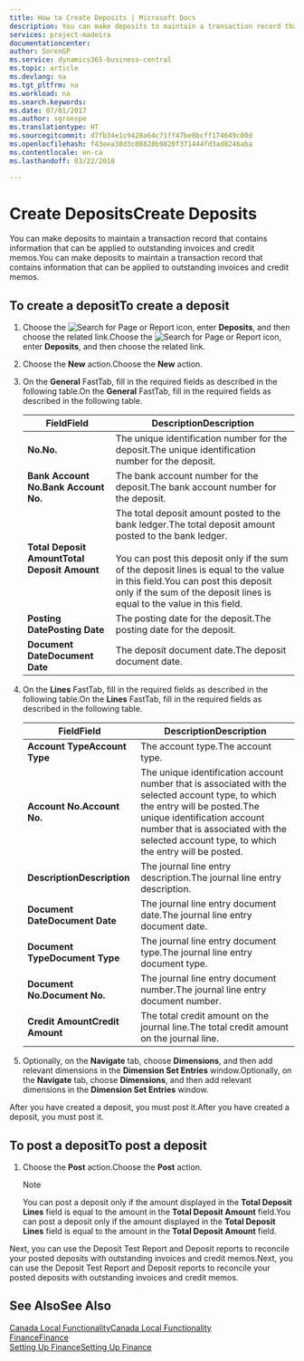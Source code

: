 ```yaml
---
title: How to Create Deposits | Microsoft Docs
description: You can make deposits to maintain a transaction record that contains information that can be applied to outstanding invoices and credit memos.
services: project-madeira
documentationcenter: 
author: SorenGP
ms.service: dynamics365-business-central
ms.topic: article
ms.devlang: na
ms.tgt_pltfrm: na
ms.workload: na
ms.search.keywords: 
ms.date: 07/01/2017
ms.author: sgroespe
ms.translationtype: HT
ms.sourcegitcommit: d7fb34e1c9428a64c71ff47be8bcff174649c00d
ms.openlocfilehash: f43eea38d3c08828b9820f371444fd3ad8246aba
ms.contentlocale: en-ca
ms.lasthandoff: 03/22/2018

---
```

# <a name="create-deposits"></a><span data-ttu-id="e2b70-103">Create Deposits</span><span class="sxs-lookup"><span data-stu-id="e2b70-103">Create Deposits</span></span>
<span data-ttu-id="e2b70-104">You can make deposits to maintain a transaction record that contains information that can be applied to outstanding invoices and credit memos.</span><span class="sxs-lookup"><span data-stu-id="e2b70-104">You can make deposits to maintain a transaction record that contains information that can be applied to outstanding invoices and credit memos.</span></span>  

## <a name="to-create-a-deposit"></a><span data-ttu-id="e2b70-105">To create a deposit</span><span class="sxs-lookup"><span data-stu-id="e2b70-105">To create a deposit</span></span>  
1.  <span data-ttu-id="e2b70-106">Choose the ![Search for Page or Report](../../media/ui-search/search_small.png "Search for Page or Report icon") icon, enter **Deposits**, and then choose the related link.</span><span class="sxs-lookup"><span data-stu-id="e2b70-106">Choose the ![Search for Page or Report](../../media/ui-search/search_small.png "Search for Page or Report icon") icon, enter **Deposits**, and then choose the related link.</span></span>  
2.  <span data-ttu-id="e2b70-107">Choose the **New** action.</span><span class="sxs-lookup"><span data-stu-id="e2b70-107">Choose the **New** action.</span></span>  
3.  <span data-ttu-id="e2b70-108">On the **General** FastTab, fill in the required fields as described in the following table.</span><span class="sxs-lookup"><span data-stu-id="e2b70-108">On the **General** FastTab, fill in the required fields as described in the following table.</span></span>  

    |<span data-ttu-id="e2b70-109">Field</span><span class="sxs-lookup"><span data-stu-id="e2b70-109">Field</span></span>|<span data-ttu-id="e2b70-110">Description</span><span class="sxs-lookup"><span data-stu-id="e2b70-110">Description</span></span>|  
    |---------------------------------|---------------------------------------|  
    |<span data-ttu-id="e2b70-111">**No.**</span><span class="sxs-lookup"><span data-stu-id="e2b70-111">**No.**</span></span>|<span data-ttu-id="e2b70-112">The unique identification number for the deposit.</span><span class="sxs-lookup"><span data-stu-id="e2b70-112">The unique identification number for the deposit.</span></span>|  
    |<span data-ttu-id="e2b70-113">**Bank Account No.**</span><span class="sxs-lookup"><span data-stu-id="e2b70-113">**Bank Account No.**</span></span>|<span data-ttu-id="e2b70-114">The bank account number for the deposit.</span><span class="sxs-lookup"><span data-stu-id="e2b70-114">The bank account number for the deposit.</span></span>|  
    |<span data-ttu-id="e2b70-115">**Total Deposit Amount**</span><span class="sxs-lookup"><span data-stu-id="e2b70-115">**Total Deposit Amount**</span></span>|<span data-ttu-id="e2b70-116">The total deposit amount posted to the bank ledger.</span><span class="sxs-lookup"><span data-stu-id="e2b70-116">The total deposit amount posted to the bank ledger.</span></span><br /><br /> <span data-ttu-id="e2b70-117">You can post this deposit only if the sum of the deposit lines is equal to the value in this field.</span><span class="sxs-lookup"><span data-stu-id="e2b70-117">You can post this deposit only if the sum of the deposit lines is equal to the value in this field.</span></span>|  
    |<span data-ttu-id="e2b70-118">**Posting Date**</span><span class="sxs-lookup"><span data-stu-id="e2b70-118">**Posting Date**</span></span>|<span data-ttu-id="e2b70-119">The posting date for the deposit.</span><span class="sxs-lookup"><span data-stu-id="e2b70-119">The posting date for the deposit.</span></span>|  
    |<span data-ttu-id="e2b70-120">**Document Date**</span><span class="sxs-lookup"><span data-stu-id="e2b70-120">**Document Date**</span></span>|<span data-ttu-id="e2b70-121">The deposit document date.</span><span class="sxs-lookup"><span data-stu-id="e2b70-121">The deposit document date.</span></span>|  
4.  <span data-ttu-id="e2b70-122">On the **Lines** FastTab, fill in the required fields as described in the following table.</span><span class="sxs-lookup"><span data-stu-id="e2b70-122">On the **Lines** FastTab, fill in the required fields as described in the following table.</span></span>  

    |<span data-ttu-id="e2b70-123">Field</span><span class="sxs-lookup"><span data-stu-id="e2b70-123">Field</span></span>|<span data-ttu-id="e2b70-124">Description</span><span class="sxs-lookup"><span data-stu-id="e2b70-124">Description</span></span>|  
    |---------------------------------|---------------------------------------|  
    |<span data-ttu-id="e2b70-125">**Account Type**</span><span class="sxs-lookup"><span data-stu-id="e2b70-125">**Account Type**</span></span>|<span data-ttu-id="e2b70-126">The account type.</span><span class="sxs-lookup"><span data-stu-id="e2b70-126">The account type.</span></span>|  
    |<span data-ttu-id="e2b70-127">**Account No.**</span><span class="sxs-lookup"><span data-stu-id="e2b70-127">**Account No.**</span></span>|<span data-ttu-id="e2b70-128">The unique identification account number that is associated with the selected account type, to which the entry will be posted.</span><span class="sxs-lookup"><span data-stu-id="e2b70-128">The unique identification account number that is associated with the selected account type, to which the entry will be posted.</span></span>|  
    |<span data-ttu-id="e2b70-129">**Description**</span><span class="sxs-lookup"><span data-stu-id="e2b70-129">**Description**</span></span>|<span data-ttu-id="e2b70-130">The journal line entry description.</span><span class="sxs-lookup"><span data-stu-id="e2b70-130">The journal line entry description.</span></span>|  
    |<span data-ttu-id="e2b70-131">**Document Date**</span><span class="sxs-lookup"><span data-stu-id="e2b70-131">**Document Date**</span></span>|<span data-ttu-id="e2b70-132">The journal line entry document date.</span><span class="sxs-lookup"><span data-stu-id="e2b70-132">The journal line entry document date.</span></span>|  
    |<span data-ttu-id="e2b70-133">**Document Type**</span><span class="sxs-lookup"><span data-stu-id="e2b70-133">**Document Type**</span></span>|<span data-ttu-id="e2b70-134">The journal line entry document type.</span><span class="sxs-lookup"><span data-stu-id="e2b70-134">The journal line entry document type.</span></span>|  
    |<span data-ttu-id="e2b70-135">**Document No.**</span><span class="sxs-lookup"><span data-stu-id="e2b70-135">**Document No.**</span></span>|<span data-ttu-id="e2b70-136">The journal line entry document number.</span><span class="sxs-lookup"><span data-stu-id="e2b70-136">The journal line entry document number.</span></span>|  
    |<span data-ttu-id="e2b70-137">**Credit Amount**</span><span class="sxs-lookup"><span data-stu-id="e2b70-137">**Credit Amount**</span></span>|<span data-ttu-id="e2b70-138">The total credit amount on the journal line.</span><span class="sxs-lookup"><span data-stu-id="e2b70-138">The total credit amount on the journal line.</span></span>|  

5.  <span data-ttu-id="e2b70-139">Optionally, on the **Navigate** tab, choose **Dimensions**, and then add relevant dimensions in the **Dimension Set Entries** window.</span><span class="sxs-lookup"><span data-stu-id="e2b70-139">Optionally, on the **Navigate** tab, choose **Dimensions**, and then add relevant dimensions in the **Dimension Set Entries** window.</span></span>  

<span data-ttu-id="e2b70-140">After you have created a deposit, you must post it.</span><span class="sxs-lookup"><span data-stu-id="e2b70-140">After you have created a deposit, you must post it.</span></span>  

## <a name="to-post-a-deposit"></a><span data-ttu-id="e2b70-141">To post a deposit</span><span class="sxs-lookup"><span data-stu-id="e2b70-141">To post a deposit</span></span>  
1. <span data-ttu-id="e2b70-142">Choose the **Post** action.</span><span class="sxs-lookup"><span data-stu-id="e2b70-142">Choose the **Post** action.</span></span>  

    > [!NOTE]  
    >  <span data-ttu-id="e2b70-143">You can post a deposit only if the amount displayed in the **Total Deposit Lines** field is equal to the amount in the **Total Deposit Amount** field.</span><span class="sxs-lookup"><span data-stu-id="e2b70-143">You can post a deposit only if the amount displayed in the **Total Deposit Lines** field is equal to the amount in the **Total Deposit Amount** field.</span></span>  

<span data-ttu-id="e2b70-144">Next, you can use the Deposit Test Report and Deposit reports to reconcile your posted deposits with outstanding invoices and credit memos.</span><span class="sxs-lookup"><span data-stu-id="e2b70-144">Next, you can use the Deposit Test Report and Deposit reports to reconcile your posted deposits with outstanding invoices and credit memos.</span></span>  

## <a name="see-also"></a><span data-ttu-id="e2b70-145">See Also</span><span class="sxs-lookup"><span data-stu-id="e2b70-145">See Also</span></span>  
[<span data-ttu-id="e2b70-146">Canada Local Functionality</span><span class="sxs-lookup"><span data-stu-id="e2b70-146">Canada Local Functionality</span></span>](canada-local-functionality.md)  
[<span data-ttu-id="e2b70-147">Finance</span><span class="sxs-lookup"><span data-stu-id="e2b70-147">Finance</span></span>](../../finance.md)  
[<span data-ttu-id="e2b70-148">Setting Up Finance</span><span class="sxs-lookup"><span data-stu-id="e2b70-148">Setting Up Finance</span></span>](../../finance.md)  

